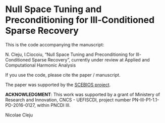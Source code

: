 # Null Space Tuning and Preconditioning for Ill-Conditioned Sparse Recovery

This is the code accompanying the manuscript:

N. Cleju, I.Ciocoiu, “Null Space Tuning and Preconditioning for Ill-Conditioned Sparse Recovery”, 
currently under review at Applied and Computational Harmonic Analysis

If you use the code, please cite the paper / manuscript.

The paper was supported by the [SCEBIOS project](https://www.etti.legacy.tuiasi.ro/ncleju/scebios/).

**ACKNOWLEDGMENT**: This work was supported by a grant of Ministery of Research and Innovation, CNCS - UEFISCDI, project number
PN-III-P1-1.1-PD-2016-0127, within PNCDI III.


Nicolae Cleju
